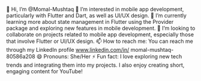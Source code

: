 👋 Hi, I’m @Momal-Mushtaq
👀 I’m interested in mobile app development, particularly with Flutter and Dart, as well as UI/UX design.
🌱 I’m currently learning more about state management in Flutter using the Provider package and exploring new features in mobile development.
💞️ I’m looking to collaborate on projects related to mobile app development, especially those that involve Flutter or UI/UX design.
📫 How to reach me: You can reach me through my LinkedIn profile www.linkedin.com/in/
momal-mushtaq-80586a208
😄 Pronouns: She/Her
⚡ Fun fact: I love exploring new tech trends and integrating them into my projects. I also enjoy creating short, engaging content for YouTube!

<!---
Momal-Mushtaq/Momal-Mushtaq is a ✨ special ✨ repository because its `README.md` (this file) appears on your GitHub profile.
You can click the Preview link to take a look at your changes.
--->
